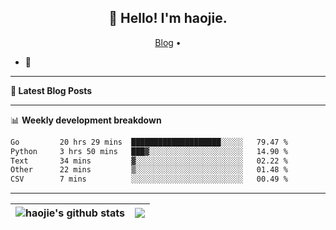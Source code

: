 <h2 align="center">👋 Hello! I'm haojie.</h2>
<p align="center">
  <a href="https://aoyouer.com">Blog</a> •
</p>


- 🔭 


-------

**📝 Latest Blog Posts**


-------

📊 **Weekly development breakdown**
<!--START_SECTION:waka-->

```txt
Go         20 hrs 29 mins  ████████████████████░░░░░   79.47 %
Python     3 hrs 50 mins   ███▓░░░░░░░░░░░░░░░░░░░░░   14.90 %
Text       34 mins         ▓░░░░░░░░░░░░░░░░░░░░░░░░   02.22 %
Other      22 mins         ▒░░░░░░░░░░░░░░░░░░░░░░░░   01.48 %
CSV        7 mins          ░░░░░░░░░░░░░░░░░░░░░░░░░   00.49 %
```

<!--END_SECTION:waka-->

-------



| <img align="center" src="https://github-readme-stats.vercel.app/api?username=haojie06&show_icons=true&theme=graywhite&show_icons=true&count_private=true&include_all_commits=true&hide_border=true" alt="haojie's github stats" /> | <img align="center" src="https://github-readme-stats.vercel.app/api/top-langs/?username=haojie06&layout=compact&theme=graywhite&hide_border=true&hide=css,html" /> |
| ------------- | ------------- |



